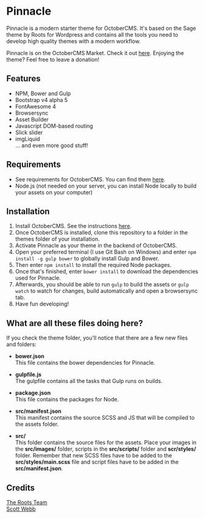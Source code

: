 # Pinnacle
Pinnacle is a modern starter theme for OctoberCMS. It's based on the Sage theme by Roots for Wordpress and contains all the tools you need to develop high quality themes with a modern workflow.

Pinnacle is on the OctoberCMS Market. Check it out [here](https://octobercms.com/theme/paulpoot-pp-pinnacle). Enjoying the theme? Feel free to leave a donation!

## Features
* NPM, Bower and Gulp
* Bootstrap v4 alpha 5
* FontAwesome 4
* Browsersync
* Asset Builder
* Javascript DOM-based routing
* Slick slider
* imgLiquid  
... and even more good stuff!

## Requirements
* See requirements for OctoberCMS. You can find them [here](https://octobercms.com/docs/setup/installation#system-requirements).
* Node.js (not needed on your server, you can install Node locally to build your assets on your computer)

## Installation
1. Install OctoberCMS. See the instructions [here](https://octobercms.com/docs/setup/installation).
1. Once OctoberCMS is installed, clone this repository to a folder in the themes folder of your installation.
1. Activate Pinnacle as your theme in the backend of OctoberCMS.
1. Open your preferred terminal (I use Git Bash on Windows) and enter `npm install -g gulp bower` to globally install Gulp and Bower.
1. Then enter `npm install` to install the required Node packages.
1. Once that's finished, enter `bower install` to download the dependencies used for Pinnacle.
1. Afterwards, you should be able to run `gulp` to build the assets or `gulp watch` to watch for changes, build automatically and open a browsersync tab.
1. Have fun developing!

## What are all these files doing here?
If you check the theme folder, you'll notice that there are a few new files and folders:

* **bower.json**  
  This file contains the bower dependencies for Pinnacle.
* **gulpfile.js**  
  The gulpfile contains all the tasks that Gulp runs on builds.
* **package.json**  
  This file contains the packages for Node.
* **src/manifest.json**  
  This manifest contains the source SCSS and JS that will be compiled to the assets folder.

* **src/**  
  This folder contains the source files for the assets. Place your images in the **src/images/** folder, scripts in the **src/scripts/** folder and **scr/styles/** folder. Remember that new SCSS files have to be added to the **src/styles/main.scss** file and script files have to be added in the **src/manifest.json**.

## Credits
[The Roots Team](https://roots.io/sage/)  
[Scott Webb](https://unsplash.com/@scottwebb)
